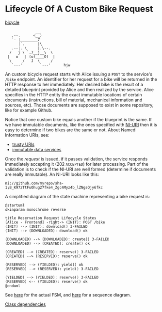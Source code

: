 # Lifecycle Of A Custom Bike Request
[bicycle](https://asciiart.website/index.php?art=transportation/bicycles)
```textmate
              __
   ,--.      <__)
   `- |________7
      |`.      |\
   .--|. \     |.\--.
  /   j \ `.7__j__\  \
 |   o   | (o)____O)  |
  \     /   J  \     /
   `---'        `---'      hjw
```



An custom bicycle request starts with Alice issuing a `POST` to the service's `/bike` endpoint.
An identifier for her request for a bike will be returned in the HTTP response to her immediately.
Her desired bike is the result of a detailed blueprint provided by Alice and then realized by the service.
Alice specifies in the HTTP entity the exact immutable locations of certain documents (instructions, bill of material,
mechanical information and sources, etc). Those documents are supposed to exist in some repository, like for example
Github.

Notice that one custom bike equals another if the blueprint is the same. If we have immutable documents, like the ones
specified with [NI-URI](https://tools.ietf.org/id/draft-hallambaker-decade-ni-params-01.html) then it is easy to 
determine if two bikes are the same or not. About Named Information URIs, see:
* [trusty URIs](https://books.google.com/books?id=pbT0AwAAQBAJ&pg=PA395&lpg=PA395&dq=how+to+identify+immutable+resources+on+the+web&source=bl&ots=kPGoSpEj5d&sig=ACfU3U0Xgya6q4F2eUKq7-ah0y-XsGKaHg&hl=en&sa=X&ved=2ahUKEwiE-7vJ5JfnAhXKPn0KHdt5CvIQ6AEwDnoECAoQAQ#v=onepage&q=how%20to%20identify%20immutable%20resources%20on%20the%20web&f=false)
* [immutable data services](https://rigsomelight.com/2013/06/17/immutable-data-service.html)

Once the _request_ is issued, if it passes validation, the service responds immediately 
accepting it (202 `ACCEPTED`) for later processing.
Part of the validation is to check if the NI-URI are well formed (determine if documents are really immutable). An NI-URI
looks like this:
```
ni://github.com/myrepo/sha-1;B_K97zTtFuOhug27fke4_Zgc4Myz4b_lZNgsQjy6fkc
```

A simplified diagram of the state machine representing a bike request is:

```puml
@startuml
skinparam monochrome reverse

title Reservation Request Lifecycle States
[Alice - Frontend] -right-> (INIT): POST /bike
(INIT) --> (INIT): download() 3-FAILED
(INIT) --> (DOWNLOADED): download() ok

(DOWNLOADED) --> (DOWNLOADED): create() 3-FAILED
(DOWNLOADED) --> (CREATED): create() ok

(CREATED) --> (CREATED): reserve() 3-FAILED
(CREATED) --> (RESERVED): reserve() ok

(RESERVED) --> (YIELDED): yield() ok
(RESERVED) --> (RESERVED): yield() 3-FAILED

(YIELDED) --> (YIELDED): reserve() 3-FAILED
(RESERVED) <-- (YIELDED): reserve() ok
@enduml
```

See [here](fsm.puml) for the actual FSM, and [here](sequence_diagram.puml) for a sequence diagram.

[Class dependencies](class_dependencies.puml)